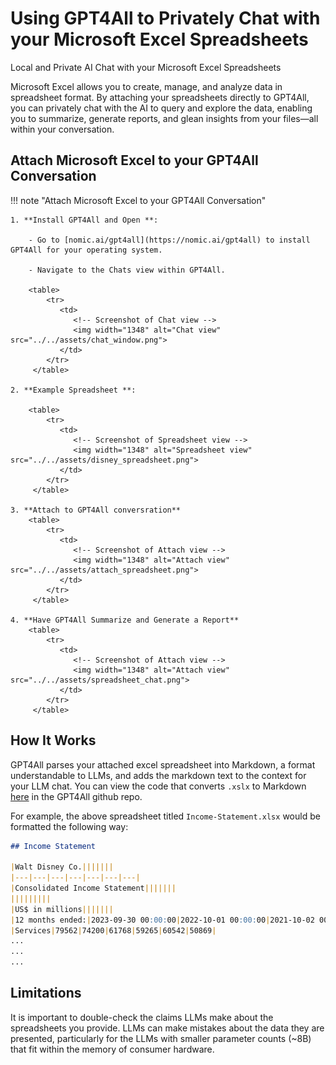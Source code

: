 # Using GPT4All to Privately Chat with your Microsoft Excel Spreadsheets
Local and Private AI Chat with your Microsoft Excel Spreadsheets

Microsoft Excel allows you to create, manage, and analyze data in spreadsheet format. By attaching your spreadsheets directly to GPT4All, you can privately chat with the AI to query and explore the data, enabling you to summarize, generate reports, and glean insights from your files—all within your conversation.

## Attach Microsoft Excel to your GPT4All Conversation

!!! note "Attach Microsoft Excel to your GPT4All Conversation"

    1. **Install GPT4All and Open **:

        - Go to [nomic.ai/gpt4all](https://nomic.ai/gpt4all) to install GPT4All for your operating system.

        - Navigate to the Chats view within GPT4All.

        <table>
            <tr>
               <td>
                  <!-- Screenshot of Chat view -->
                  <img width="1348" alt="Chat view" src="../../assets/chat_window.png">
               </td>
            </tr>
         </table>

    2. **Example Spreadsheet **:

        <table>
            <tr>
               <td>
                  <!-- Screenshot of Spreadsheet view -->
                  <img width="1348" alt="Spreadsheet view" src="../../assets/disney_spreadsheet.png">
               </td>
            </tr>
         </table>

    3. **Attach to GPT4All conversration**
        <table>
            <tr>
               <td>
                  <!-- Screenshot of Attach view -->
                  <img width="1348" alt="Attach view" src="../../assets/attach_spreadsheet.png">
               </td>
            </tr>
         </table>

    4. **Have GPT4All Summarize and Generate a Report**
        <table>
            <tr>
               <td>
                  <!-- Screenshot of Attach view -->
                  <img width="1348" alt="Attach view" src="../../assets/spreadsheet_chat.png">
               </td>
            </tr>
         </table>


## How It Works

GPT4All parses your attached excel spreadsheet into Markdown, a format understandable to LLMs, and adds the markdown text to the context for your LLM chat. You can view the code that converts `.xslx` to Markdown [here](https://github.com/nomic-ai/gpt4all/blob/main/gpt4all-chat/src/xlsxtomd.cpp) in the GPT4All github repo.

For example, the above spreadsheet titled `Income-Statement.xlsx` would be formatted the following way:

```markdown
## Income Statement

|Walt Disney Co.|||||||
|---|---|---|---|---|---|---|
|Consolidated Income Statement|||||||
|||||||||
|US$ in millions|||||||
|12 months ended:|2023-09-30 00:00:00|2022-10-01 00:00:00|2021-10-02 00:00:00|2020-10-03 00:00:00|2019-09-28 00:00:00|2018-09-29 00:00:00|
|Services|79562|74200|61768|59265|60542|50869|
...
...
...
```

## Limitations

It is important to double-check the claims LLMs make about the spreadsheets you provide. LLMs can make mistakes about the data they are presented, particularly for the LLMs with smaller parameter counts (~8B) that fit within the memory of consumer hardware.